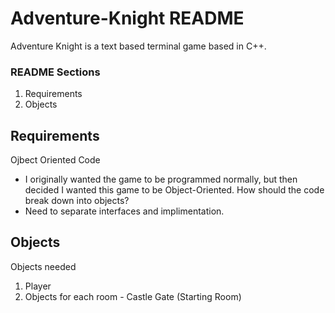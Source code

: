 # Adventure-Knight README

Adventure Knight is a text based terminal game based in C++.

### README Sections
  1. Requirements
  2. Objects

## Requirements
Ojbect Oriented Code
  - I originally wanted the game to be programmed normally, but then decided I wanted this game to be Object-Oriented.
How should the code break down into objects?
  - Need to separate interfaces and implimentation.

## Objects
Objects needed
  1. Player
  2. Objects for each room
    - Castle Gate (Starting Room)
